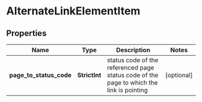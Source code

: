 # AlternateLinkElementItem


## Properties

| Name | Type | Description | Notes |
|------------ | ------------- | ------------- | -------------|
**page_to_status_code** | **StrictInt** | status code of the referenced page<br>status code of the page to which the link is pointing |[optional]|